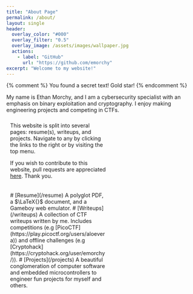 ```yaml
---
title: "About Page"
permalink: /about/
layout: single
header:
  overlay_color: "#000"
  overlay_filter: "0.5"
  overlay_image: /assets/images/wallpaper.jpg
  actions:
    - label: "GitHub"
      url: "https://github.com/emorchy"
excerpt: "Welcome to my website!"
---
```

{% comment %}
You found a secret text! Gold star!
{% endcomment %}

<style>
/* Create two equal columns that floats next to each other */
.column {
  float: left;
  width: 50%;
  padding: 10px;
}

/* Clear floats after the columns */
.row:after {
  content: "";
  display: table;
  clear: both;
}
</style>

My name is Ethan Morchy, and I am a cybersecurity specialist with an emphasis on binary exploitation and cryptography. I enjoy making engineering projects and competing in CTFs.

<div class="row">
  <div class="column">
  <div markdown=1>
  This website is split into several pages: resume(s), writeups, and projects. Navigate to any by clicking the links to the right or by visiting the top menu.

  If you wish to contribute to this website, pull requests are appreciated [here](https://github.com/emorchy/emorchy.github.io). Thank you.
  </div>
  </div>
  <div class="column">
  <div markdown=1>
# [Resume](/resume)
A polyglot PDF, a $\LaTeX{}$ document, and a Gameboy web emulator.
# [Writeups](/writeups)
A collection of CTF writeups written by me. Includes competitions (e.g [PicoCTF](https://play.picoctf.org/users/aloevera)) and offline challenges (e.g [Cryptohack](https://cryptohack.org/user/emorchy/)).
# [Projects](/projects)
A beautiful conglomeration of computer software and embedded microcontrollers to engineer fun projects for myself and others.
  </div>
</div>
</div>
